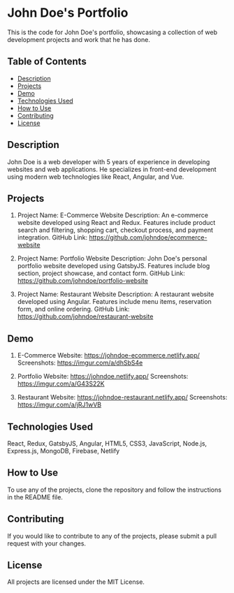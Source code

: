 # John Doe's Portfolio

This is the code for John Doe's portfolio, showcasing a collection of web development projects and work that he has done.

## Table of Contents

- [Description](#description)
- [Projects](#projects)
- [Demo](#demo)
- [Technologies Used](#technologies-used)
- [How to Use](#how-to-use)
- [Contributing](#contributing)
- [License](#license)

## Description

John Doe is a web developer with 5 years of experience in developing websites and web applications. He specializes in front-end development using modern web technologies like React, Angular, and Vue.

## Projects

1. Project Name: E-Commerce Website
   Description: An e-commerce website developed using React and Redux. Features include product search and filtering, shopping cart, checkout process, and payment integration.
   GitHub Link: https://github.com/johndoe/ecommerce-website

2. Project Name: Portfolio Website
   Description: John Doe's personal portfolio website developed using GatsbyJS. Features include blog section, project showcase, and contact form.
   GitHub Link: https://github.com/johndoe/portfolio-website

3. Project Name: Restaurant Website
   Description: A restaurant website developed using Angular. Features include menu items, reservation form, and online ordering.
   GitHub Link: https://github.com/johndoe/restaurant-website

## Demo

1. E-Commerce Website: https://johndoe-ecommerce.netlify.app/
   Screenshots: https://imgur.com/a/dhSbS4e

2. Portfolio Website: https://johndoe.netlify.app/
   Screenshots: https://imgur.com/a/G43S22K

3. Restaurant Website: https://johndoe-restaurant.netlify.app/
   Screenshots: https://imgur.com/a/jRJ1wVB

## Technologies Used

React, Redux, GatsbyJS, Angular, HTML5, CSS3, JavaScript, Node.js, Express.js, MongoDB, Firebase, Netlify

## How to Use

To use any of the projects, clone the repository and follow the instructions in the README file.

## Contributing

If you would like to contribute to any of the projects, please submit a pull request with your changes.

## License

All projects are licensed under the MIT License.

